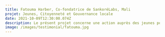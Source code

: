 ```yaml
---
title: Fatouma Harber, Co-fondatrice de SankoréLabs, Mali
projet: Jeunes, Citoyenneté et Gouvernance locale 
date: 2021-10-09T12:30:00.074Z
description: Le présent projet concerne une action auprès des jeunes pour reconstruire leur esprit de citoyenneté qui semble avoir des défaillances ces derniers temps au Mali. Il permet d’intéresser les jeunes à la citoyenneté à travers les clubs de citoyenneté qui ont été créé dans les établissements d’enseignement secondaire, mais aussi en œuvrant pour une implication des jeunes dans la gouvernance locale à travers la réalisation d’une charte des jeunes pour la démocratie et la citoyenneté, mais aussi des réunions techniques qui vont prendre en compte les voix des jeunes pour une gouvernance locale réussie. Les discussions de groupes sur les thèmes de la citoyenneté, le plaidoyer-Lobbying, la démocratie et la gouvernance locale permettent aux jeunes de rentrer en contact avec l’actualité du pays et surtout de jouer un rôle dans le processus de stabilisation du Mali.
image: /images/testimonial/fatouma.jpg
---
```


